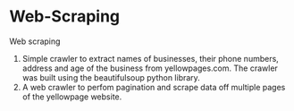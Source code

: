 # Web-Scraping
Web scraping
1. Simple crawler to extract names of businesses, their phone numbers, address and age of the business from yellowpages.com.
The crawler was built using the beautifulsoup python library.
2. A web crawler to perfom pagination and scrape data off multiple pages of the yellowpage website.
